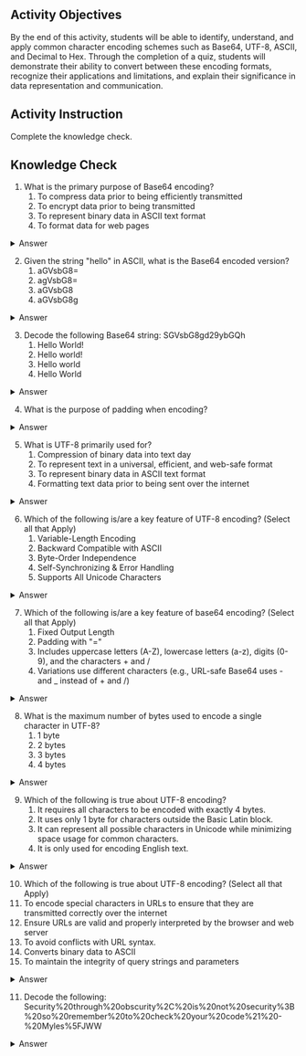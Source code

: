 ## Activity Objectives

By the end of this activity, students will be able to identify, understand, and apply common character encoding schemes such as Base64, UTF-8, ASCII, and Decimal to Hex. Through the completion of a quiz, students will demonstrate their ability to convert between these encoding formats, recognize their applications and limitations, and explain their significance in data representation and communication.

## Activity Instruction
Complete the knowledge check.

## Knowledge Check
1. What is the primary purpose of Base64 encoding?
   1. To compress data prior to being efficiently transmitted
   2. To encrypt data prior to being transmitted
   3. To represent binary data in ASCII text format
   4. To format data for web pages
<details closed>
<summary>Answer</summary>
The primary purpose of Base64 encoding is to represent binary data in an ASCII string format so it can be safely transmitted or stored in systems that only support text data.</details>

2. Given the string "hello" in ASCII, what is the Base64 encoded version?
   1. aGVsbG8=
   2. agVsbG8=
   3. aGVsbG8
   4. aGVsbG8g
<details closed>
<summary>Answer</summary>
aGVsbG8=</details>

3. Decode the following Base64 string: SGVsbG8gd29ybGQh
   1. Hello World!
   2. Hello world!
   3. Hello world
   4. Hello World
<details closed>
<summary>Answer</summary>
Hello World!</details>

4. What is the purpose of padding when encoding?
<details closed>
<summary>Answer</summary>
Padding ensures that the encoded output has the correct length and structure, especially when the input data doesn't divide evenly into the required block sizes.</details>

5. What is UTF-8 primarily used for?
   1. Compression of binary data into text day
   2. To represent text in a universal, efficient, and web-safe format 
   3. To represent binary data in ASCII text format
   4. Formatting text data prior to being sent over the internet
<details closed>
<summary>Answer</summary>
UTF-8 is primarily used to encode text in a universal, efficient, and web-safe format that supports all Unicode characters.</details>

6. Which of the following is/are a key feature of UTF-8 encoding? (Select all that Apply)
   1. Variable-Length Encoding
   2. Backward Compatible with ASCII
   3. Byte-Order Independence
   4. Self-Synchronizing & Error Handling
   5. Supports All Unicode Characters
<details closed>
<summary>Answer</summary>
UTF-8 is a variable-length encoding that uses 1 to 4 bytes per character, allowing it to efficiently represent both simple ASCII characters and complex Unicode symbols. It is byte-order independent, meaning it stores data in a consistent sequence of bytes without needing a Byte Order Mark (BOM). UTF-8 is also self-synchronizing, where the beginning of each character is clearly marked, making it easier to detect and recover from errors. This structure allows for reliable error handling, since a corrupted byte won't break the entire string—only the affected character is impacted.</details>

7. Which of the following is/are a key feature of base64 encoding? (Select all that Apply)
   1. Fixed Output Length
   2. Padding with "="
   3. Includes uppercase letters (A-Z), lowercase letters (a-z), digits (0-9), and the characters + and /
   4. Variations use different characters (e.g., URL-safe Base64 uses - and _ instead of + and /)
<details closed>
<summary>Answer</summary>
Base64 is an encoding scheme that produces a fixed output length, converting every 3 bytes of binary input into 4 ASCII characters, which ensures consistent and predictable encoded data size. When the input isn't a multiple of 3 bytes, Base64 uses padding with = to complete the final 4-character block and maintain proper alignment. The encoded output includes uppercase letters (A–Z), lowercase letters (a–z), digits (0–9), and the symbols + and /, making it safe for most text-based systems. There are also variations, such as URL-safe Base64, which replaces + and / with - and _ to avoid conflicts with URL or filename restrictions.</details>

8. What is the maximum number of bytes used to encode a single character in UTF-8?
   1. 1 byte
   2. 2 bytes
   3. 3 bytes
   4. 4 bytes
<details closed>
<summary>Answer</summary>
The maximum number of bytes used to encode a single character in UTF-8 is 4 bytes.</details>

9. Which of the following is true about UTF-8 encoding?
   1. It requires all characters to be encoded with exactly 4 bytes.
   2. It uses only 1 byte for characters outside the Basic Latin block.
   3. It can represent all possible characters in Unicode while minimizing space usage for common characters.
   4. It is only used for encoding English text.
<details closed>
<summary>Answer</summary>
UTF-8 is universal, supporting all Unicode characters. It also is efficient because it uses fewer bytes when encoding characters that appear more often.</details>

10. Which of the following is true about UTF-8 encoding? (Select all that Apply)
   1. To encode special characters in URLs to ensure that they are transmitted correctly over the internet
   2. Ensure URLs are valid and properly interpreted by the browser and web server
   3. To avoid conflicts with URL syntax.
   4. Converts binary data to ASCII
   5. To maintain the integrity of query strings and parameters
<details closed>
<summary>Answer</summary>
The purpose of a URL encoding scheme is to ensure that all characters within a URL are transmitted safely and interpreted correctly by web browsers and servers. URLs can only contain a limited set of ASCII characters, so characters that have special meanings (like spaces, &, ?, #) or are not allowed (such as non-English letters or symbols) must be encoded using a percent (%) followed by two hexadecimal digits—for example, a space becomes %20. This prevents confusion between data and URL structure, especially in query strings and form submissions. URL encoding also ensures that the integrity of parameters is preserved and that no illegal or unsafe characters cause errors during transmission. It is important to note that URL encoding is not a form of encryption; it is simply a way to safely represent text in URLs.</details>

11. Decode the following: Security%20through%20obscurity%2C%20is%20not%20security%3B%20so%20remember%20to%20check%20your%20code%21%20-%20Myles%5FJWW
<details closed>
<summary>Answer</summary>
Security through obscurity, is not security; so remember to check your code! - Myles_JWW

The original string uses URL encoding, where certain characters are replaced with % followed by two hexadecimal digits to make them safe for URLs.</details>
